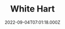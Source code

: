 ---
date: 2022-09-04T07:01:18.000Z
title: White Hart
latitude: 52.02869422434737
longitude: 0.8604100222070871
category: checkin
---